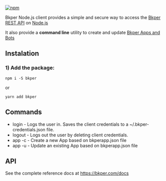 [Bkper REST API]: https://bkper.com/docs/#rest-apis

[![npm](https://img.shields.io/npm/v/bkper?color=%235889e4)](https://www.npmjs.com/package/bkper)

Bkper Node.js client provides a simple and secure way to access the [Bkper REST API] on [Node.js](https://nodejs.dev/)

It also provide a **command line** utility to create and update [Bkper Apps and Bots](https://bkper.com/docs/)

## Instalation

### 1) Add the package:

```
npm i -S bkper
```
or
```
yarn add bkper
```

## Commands
- login   - Logs the user in. Saves the client credentials to a ~/.bkper-credentials.json file.
- logout  - Logs out the user by deleting client credentials.
- app -c  - Create a new App based on bkperapp.json file
- app -u  - Update an existing App based on bkperapp.json file

## API

See the complete reference docs at https://bkper.com/docs




